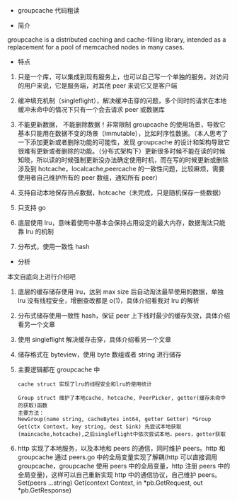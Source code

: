 -   groupcache 代码粗读

-   简介

groupcache is a distributed caching and cache-filling library, intended as a replacement for a pool of memcached nodes in many cases.

-   特点

1. 只是一个库，可以集成到现有服务上，也可以自己写一个单独的服务。对访问的用户来说，它是服务端，对其他 peer 来说它又是客户端

2. 缓冲填充机制（singleflight），解决缓冲击穿的问题，多个同时的请求在本地缓冲未命中的情况下只有一个会去请求 peer 或数据库

3. 不能更新数据， 不能删除数据！非常限制 groupcache 的使用场景，导致它基本只能用在数据不变的场景（immutable），比如时序性数据。（本人思考了一下添加更新或者删除功能的可能性，发现 groupcache 的设计和架构导致它很难有更新或者删除的功能。（分布式架构下）更新很多时候不能在读的时候知晓，所以读的时候强制更新没办法确定使用时机，而在写的时候更新或删除涉及到 hotcache，localcache,peercache 的一致性问题，比较麻烦，需要使用者自己维护所有的 peer 数组，通知所有 peer）

4. 支持自动本地保存热点数据，hotcache（未完成，只是随机保存一些数据）

5. 只支持 go

6. 底层使用 lru，意味着使用中基本会保持占用设定的最大内存，数据淘汰只能靠 lru 的机制

7. 分布式，使用一致性 hash

-   分析

本文自底向上进行介绍吧

1.  底层的缓存储存使用 lru，达到 max size 后自动淘汰最早使用的数据，单独 lru 没有线程安全，增删查改都是 o(1)，具体介绍看我对 lru 的解析

2.  分布式储存使用一致性 hash，保证 peer 上下线时最少的缓存失效，具体介绍看另一个文章

3.  使用 singleflight 解决缓存击穿，具体介绍看另一个文章

4.  储存格式在 byteview，使用 byte 数组或者 string 进行储存

5.  主要逻辑都在 groupcache 中

        cache struct 实现了lru的线程安全和lru的使用统计

        Group struct 维护了本地cache, hotcache, PeerPicker, getter(缓存未命中的获取)函数
        主要方法：
        NewGroup(name string, cacheBytes int64, getter Getter) *Group
        Get(ctx Context, key string, dest Sink) 先尝试本地获取(maincache,hotcache),之后singleflight中依次尝试本地，peers，getter获取

6.  http 实现了本地服务，以及本地和 peers 的通信，同时维护 peers。http 和 groupcache 通过 peers.go 中的全局变量实现了解耦(http 可以直接调用 groupcache，groupcache 使用 peers 中的全局变量，http 注册 peers 中的全局变量)，这样可以自己重新实现 http 中的通信协议，自己维护 peers。
    Set(peers ...string)
    Get(context Context, in *pb.GetRequest, out *pb.GetResponse)
